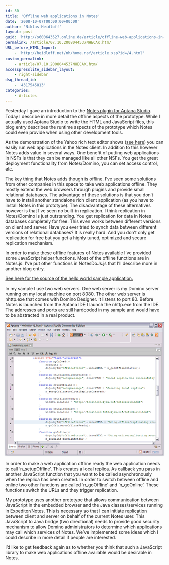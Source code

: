 ```yaml
---
id: 30
title: 'Offline web applications in Notes'
date: '2008-10-07T00:00:00+00:00'
author: 'Niklas Heidloff'
layout: post
guid: 'http://s600643527.online.de/article/offline-web-applications-in-notes/'
permalink: /article/07.10.2008044537NHECAK.htm/
URL_before_HTML_Import:
    - 'http://heidloff.net/nh/home.nsf/article.xsp?id=/4.html'
custom_permalink:
    - article/07.10.2008044537NHECAK.htm/
accesspresslite_sidebar_layout:
    - right-sidebar
dsq_thread_id:
    - '4317545813'
categories:
    - Articles
---
```


Yesterday I gave an introduction to the [Notes plugin for Aptana Studio](http://heidloff.net/nh/home.nsf/06.10.2008010458NHE7YP.htm "06.10.2008010458NHE7YP.htm"). Today I describe in more detail the offline aspects of the prototype. While I actually used Aptana Studio to write the HTML and JavaScript files, this blog entry describes the runtime aspects of the prototype which Notes could even provide when using other development tools.

As the demonstration of the Yahoo rich text editor shows ([see here](http://heidloff.net/nh/home.nsf/aptanaprototype.htm/$file/prototype.htm "aptanaprototype.htm")) you can easily run web applications in the Notes client. In addition to this however Notes adds value in several ways. One benefit of putting web applications in NSFs is that they can be managed like all other NSFs. You get the great deployment functionality from Notes/Domino, you can set access control, etc.

The key thing that Notes adds though is offline. I’ve seen some solutions from other companies in this space to take web applications offline. They mostly extend the web browsers through plugins and provide small relational databases. The advantage of these solutions is that you don’t have to install another standalone rich client application (as you have to install Notes in this prototype). The disadvantage of these alternatives however is that I’ve seen no built-in replication. I think replication in Notes/Domino is just outstanding. You get replication for data in Notes databases completely for free. This even works between different versions on client and server. Have you ever tried to synch data between different versions of relational databases? It is really hard. And you don’t only get replication for free but you get a highly tuned, optimized and secure replication mechanism.

In order to make these offline features of Notes available I’ve provided some JavaScript helper functions. Most of the offline functions are in Notes.js. I’ve put other functions in NotesDoJs.js that I’ll describe more in another blog entry.

[See here for the source of the hello world sample application.](http://heidloff.net/nh/home.nsf/HelloWorld.html/$file/HelloWorld.html "HelloWorld.html")

In my sample I use two web servers. One web server is my Domino server running on my local machine on port 8080. The other web server is nhttp.exe that comes with Domino Designer. It listens to port 80. Before Notes is launched from the Aptana IDE I launch the nhttp.exe from the IDE. The addresses and ports are still hardcoded in my sample and would have to be abstracted in a real product.

![image](/assets/img/2008/10/1_080846C40A7D820C00302A53852574DB.gif)

In order to make a web application offline ready the web application needs to call ‘n\_setupOffline’. This creates a local replica. As callback you pass in another JavaScript function that you want to be called asynchronously when the replica has been created. In order to switch between offline and online two other functions are called ‘n\_goOffline’ and ‘n\_goOnline’. These functions switch the URLs and they trigger replication.

My prototype uses another prototype that allows communication between JavaScript in the embedded browser and the Java classes/services running in Expeditor/Notes. This is necessary so that I can initiate replication between client and server on behalf of the current Notes user. This JavaScript to Java bridge (two directional) needs to provide good security mechanism to allow Domino administrators to determine which applications may call which services of Notes. We’ve implemented some ideas which I could describe in more detail if people are interested.

I’d like to get feedback again as to whether you think that such a JavaScript library to make web applications offline available would be desirable in Notes.